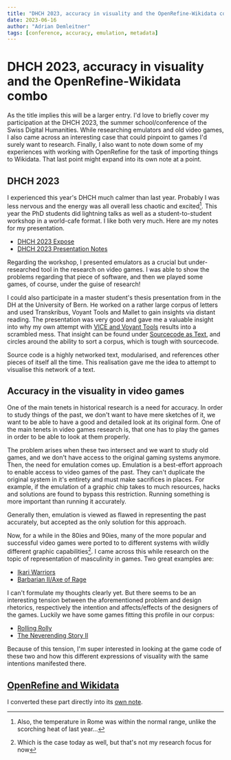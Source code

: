 ```yaml
---
title: "DHCH 2023, accuracy in visuality and the OpenRefine-Wikidata combo"
date: 2023-06-16
author: "Adrian Demleitner"
tags: [conference, accuracy, emulation, metadata]
---
```

# DHCH 2023, accuracy in visuality and the OpenRefine-Wikidata combo
As the title implies this will be a larger entry. I'd love to briefly cover my participation at the DHCH 2023, the summer school/conference of the Swiss Digital Humanities. While researching emulators and old video games, I also came across an interesting case that could pinpoint to games I'd surely want to research. Finally, I also want to note down some of my experiences with working with OpenRefine for the task of importing things to Wikidata. That last point might expand into its own note at a point.

## DHCH 2023
I experienced this year's DHCH much calmer than last year. Probably I was less nervous and the energy was all overall less chaotic and excited[^1]. This year the PhD students did lightning talks as well as a student-to-student workshop in a world-cafe format. I like both very much. Here are my notes for my presentation.

- [DHCH 2023 Expose](output/dhch_2023/dhch_2023_expose.md)
- [DHCH 2023 Presentation Notes](output/dhch_2023/dhch_2023_presentation_notes.md)

Regarding the workshop, I presented emulators as a crucial but under-researched tool in the research on video games. I was able to show the problems regarding that piece of software, and then we played some games, of course, under the guise of research!

I could also participate in a master student's thesis presentation from in the DH at the University of Bern. He worked on a rather large corpus of letters and used Transkribus, Voyant Tools and Mallet to gain insights via distant reading. The presentation was very good and gave me a valuable insight into why my own attempt with [VICE and Voyant Tools](notes/VICE%20and%20Voyant%20Tools.md) results into a scrambled mess. That insight can be found under [Sourcecode as Text](notes/Sourcecode%20as%20Text.md), and circles around the ability to sort a corpus, which is tough with sourcecode.

Source code is a highly networked text, modularised, and references other pieces of itself all the time. This realisation gave me the idea to attempt to visualise this network of a text.

## Accuracy in the visuality in video games
One of the main tenets in historical research is a need for accuracy. In order to study things of the past, we don't want to have mere sketches of it, we want to be able to have a good and detailed look at its original form. One of the main tenets in video games research is, that one has to play the games in order to be able to look at them properly.

The problem arises when these two intersect and we want to study old games, and we don't have access to the original gaming systems anymore. Then, the need for emulation comes up. Emulation is a best-effort approach to enable access to video games of the past. They can't duplicate the original system in it's entirety and must make sacrifices in places. For example, if the emulation of a graphic chip takes to much resources, hacks and solutions are found to bypass this restriction. Running something is more important than running it accurately.

Generally then, emulation is viewed as flawed in representing the past accurately, but accepted as the only solution for this approach.

Now, for a while in the 80ies and 90ies, many of the more popular and successful video games were ported to to different systems with wildly different graphic capabilities[^2]. I came across this while research on the topic of representation of masculinity in games. Two great examples are:

- [Ikari Warriors](https://www.mobygames.com/game/6739/ikari-warriors/screenshots/)
- [Barbarian II/Axe of Rage](https://www.mobygames.com/game/12167/axe-of-rage/screenshots/)

I can't formulate my thoughts clearly yet. But there seems to be an interesting tension between the aforementioned problem and design rhetorics, respectively the intention and affects/effects of the designers of the games. Luckily we have some games fitting this profile in our corpus:

- [Rolling Rolly](https://www.mobygames.com/game/4134/rolling-ronny/screenshots/)
- [The Neverending Story II](https://www.mobygames.com/game/528/the-neverending-story-ii-the-arcade-game/screenshots/)

Because of this tension, I'm super interested in looking at the game code of these two and how this different expressions of visuality with the same intentions manifested there.

## [OpenRefine and Wikidata](notes/OpenRefine%20and%20Wikidata.md)
I converted these part directly into its [own note](notes/OpenRefine%20and%20Wikidata.md).

[^1]: Also, the temperature in Rome was within the normal range, unlike the scorching heat of last year…
[^2]: Which is the case today as well, but that's not my research focus for now